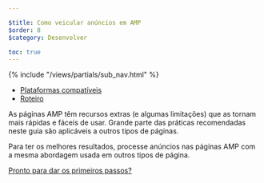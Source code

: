 ```yaml
---

$title: Como veicular anúncios em AMP
$order: 8
$category: Desenvolver

toc: true
---
```

<div class="toc">
{% include "/views/partials/sub_nav.html" %}
  <ul>
    <li><a href="/pt_br/learn/who/#ads">Plataformas compatíveis</a></li>
    <li><a href="/pt_br/roadmap">Roteiro</a></li>
  </ul>
</div>

As páginas AMP têm recursos extras (e algumas limitações) que as tornam mais rápidas e fáceis de usar. Grande parte das práticas recomendadas neste guia são aplicáveis a outros tipos de páginas.

Para ter os melhores resultados, processe anúncios nas páginas AMP com a mesma abordagem usada em outros tipos de página.

<a class="button go-button" href="/pt_br/docs/guides/ads/ads_getting_started.html">Pronto para dar os primeiros passos?</a>

